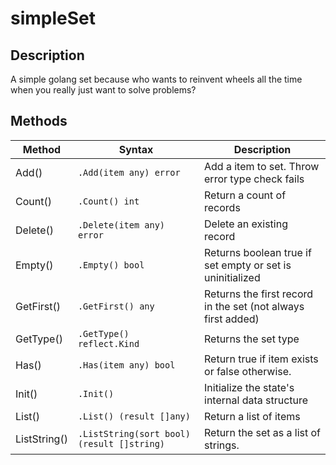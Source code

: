simpleSet
=========

## Description

A simple golang set because who wants to reinvent wheels all the time
when you really just want to solve problems?

## Methods

| Method       | Syntax                                     | Description                                                  |
|--------------|--------------------------------------------|--------------------------------------------------------------|
| Add()        | `.Add(item any) error`                     | Add a item to set. Throw error type check fails              |
| Count()      | `.Count() int`                             | Return a count of records                                    |
| Delete()     | `.Delete(item any) error`                  | Delete an existing record                                    |
| Empty()      | `.Empty() bool`                            | Returns boolean true if set empty or set is uninitialized    |
| GetFirst()   | `.GetFirst() any`                          | Returns the first record in the set (not always first added) |
| GetType()    | `.GetType() reflect.Kind`                  | Returns the set type                                         |
| Has()        | `.Has(item any) bool`                      | Return true if item exists or false otherwise.               |
| Init()       | `.Init()`                                  | Initialize the state's internal data structure               |
| List()       | `.List() (result []any)`                   | Return a list of items                                       |
| ListString() | `.ListString(sort bool) (result []string)` | Return the set as a list of strings.                         |
